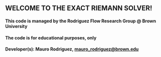 ## WELCOME TO THE EXACT RIEMANN SOLVER!

#### This code is managed by the Rodriguez Flow Research Group @ Brown University
#### The code is for educational purposes, only

#### Developer(s): Mauro Rodriguez, mauro_rodriguez@brown.edu
